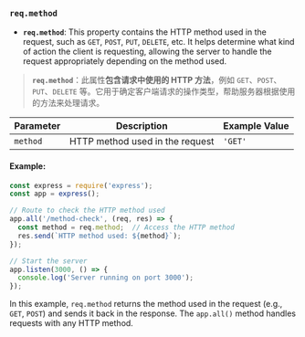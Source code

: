 ### `req.method`

- **`req.method`**: This property contains the HTTP method used in the request, such as `GET`, `POST`, `PUT`, `DELETE`, etc. It helps determine what kind of action the client is requesting, allowing the server to handle the request appropriately depending on the method used.

> **`req.method`**：此属性**包含请求中使用的 HTTP 方法**，例如 `GET`、`POST`、`PUT`、`DELETE` 等。它用于确定客户端请求的操作类型，帮助服务器根据使用的方法来处理请求。

| Parameter | Description                     | Example Value |
| --------- | ------------------------------- | ------------- |
| `method`  | HTTP method used in the request | `'GET'`       |

#### Example:

```js
const express = require('express');
const app = express();

// Route to check the HTTP method used
app.all('/method-check', (req, res) => {
  const method = req.method;  // Access the HTTP method
  res.send(`HTTP method used: ${method}`);
});

// Start the server
app.listen(3000, () => {
  console.log('Server running on port 3000');
});
```

In this example, `req.method` returns the method used in the request (e.g., `GET`, `POST`) and sends it back in the response. The `app.all()` method handles requests with any HTTP method.